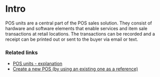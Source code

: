 # Intro

POS units are a central part of the POS sales solution. They consist of hardware and software elements that enable services and item sale transactions at retail locations. The transactions can be recorded and a receipt can be printed out or sent to the buyer via email or text. 

### Related links
- [POS units - explanation](./explanation/POSUnit.md)
- [Create a new POS (by using an existing one as a reference)](./howto/createnew.md)
